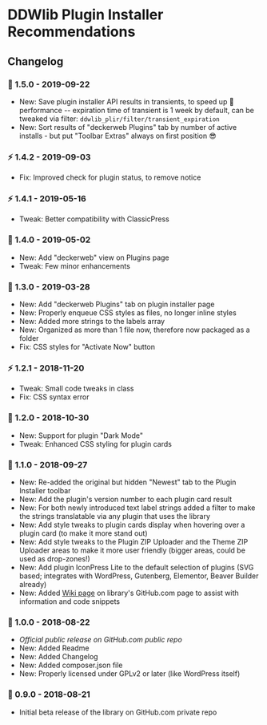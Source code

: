 # DDWlib Plugin Installer Recommendations

## Changelog

### 🎉 1.5.0 - 2019-09-22

* New: Save plugin installer API results in transients, to speed up 🚀 performance -- expiration time of transient is 1 week by default, can be tweaked via filter: `ddwlib_plir/filter/transient_expiration`
* New: Sort results of "deckerweb Plugins" tab by number of active installs - but put "Toolbar Extras" always on first position 😎


### ⚡ 1.4.2 - 2019-09-03

* Fix: Improved check for plugin status, to remove notice


### ⚡ 1.4.1 - 2019-05-16

* Tweak: Better compatibility with ClassicPress


### 🎉 1.4.0 - 2019-05-02

* New: Add "deckerweb" view on Plugins page
* Tweak: Few minor enhancements


### 🎉 1.3.0 - 2019-03-28

* New: Add "deckerweb Plugins" tab on plugin installer page
* New: Properly enqueue CSS styles as files, no longer inline styles
* New: Added more strings to the labels array
* New: Organized as more than 1 file now, therefore now packaged as a folder
* Fix: CSS styles for "Activate Now" button


### ⚡ 1.2.1 - 2018-11-20

* Tweak: Small code tweaks in class
* Fix: CSS syntax error


### 🎉 1.2.0 - 2018-10-30

* New: Support for plugin "Dark Mode"
* Tweak: Enhanced CSS styling for plugin cards


### 🎉 1.1.0 - 2018-09-27

* New: Re-added the original but hidden "Newest" tab to the Plugin Installer toolbar
* New: Add the plugin's version number to each plugin card result
* New: For both newly introduced text label strings added a filter to make the strings translatable via any plugin that uses the library
* New: Add style tweaks to plugin cards display when hovering over a plugin card (to make it more stand out)
* New: Add style tweaks to the Plugin ZIP Uploader and the Theme ZIP Uploader areas to make it more user friendly (bigger areas, could be used as drop-zones!)
* New: Add plugin IconPress Lite to the default selection of plugins (SVG based; integrates with WordPress, Gutenberg, Elementor, Beaver Builder already)
* New: Added [Wiki page](https://github.com/deckerweb/ddwlib-plugin-installer-recommendations/wiki) on library's GitHub.com page to assist with information and code snippets


### 🎉 1.0.0 - 2018-08-22

* *Official public release on GitHub.com public repo*
* New: Added Readme
* New: Added Changelog
* New: Added composer.json file
* New: Properly licensed under GPLv2 or later (like WordPress itself)


### 🎉 0.9.0 - 2018-08-21

* Initial beta release of the library on GitHub.com private repo

